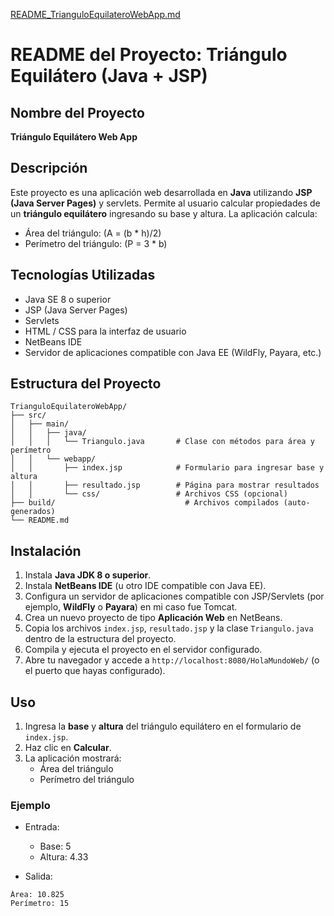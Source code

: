 [README_TrianguloEquilateroWebApp.md](https://github.com/user-attachments/files/22994302/README_TrianguloEquilateroWebApp.md)
# README del Proyecto: Triángulo Equilátero (Java + JSP)

## Nombre del Proyecto
**Triángulo Equilátero Web App**

## Descripción
Este proyecto es una aplicación web desarrollada en **Java** utilizando **JSP (Java Server Pages)** y servlets. Permite al usuario calcular propiedades de un **triángulo equilátero** ingresando su base y altura. La aplicación calcula:

- Área del triángulo: (A = (b * h)/2)  
- Perímetro del triángulo: (P = 3 * b)  


## Tecnologías Utilizadas
- Java SE 8 o superior  
- JSP (Java Server Pages)  
- Servlets  
- HTML / CSS para la interfaz de usuario  
- NetBeans IDE  
- Servidor de aplicaciones compatible con Java EE (WildFly, Payara, etc.)

## Estructura del Proyecto
```
TrianguloEquilateroWebApp/
├── src/
│   ├── main/
│   │   ├── java/
│   │   │   └── Triangulo.java       # Clase con métodos para área y perímetro
│   │   └── webapp/
│   │       ├── index.jsp            # Formulario para ingresar base y altura
│   │       ├── resultado.jsp        # Página para mostrar resultados
│   │       └── css/                 # Archivos CSS (opcional)
├── build/                             # Archivos compilados (auto-generados)
└── README.md
```

## Instalación
1. Instala **Java JDK 8 o superior**.  
2. Instala **NetBeans IDE** (u otro IDE compatible con Java EE).  
3. Configura un servidor de aplicaciones compatible con JSP/Servlets (por ejemplo, **WildFly** o **Payara**) en mi caso fue Tomcat.  
4. Crea un nuevo proyecto de tipo **Aplicación Web** en NetBeans.  
5. Copia los archivos `index.jsp`, `resultado.jsp` y la clase `Triangulo.java` dentro de la estructura del proyecto.  
6. Compila y ejecuta el proyecto en el servidor configurado.  
7. Abre tu navegador y accede a `http://localhost:8080/HolaMundoWeb/` (o el puerto que hayas configurado).

## Uso
1. Ingresa la **base** y **altura** del triángulo equilátero en el formulario de `index.jsp`.  
2. Haz clic en **Calcular**.  
3. La aplicación mostrará:
   - Área del triángulo  
   - Perímetro del triángulo  

### Ejemplo
- Entrada:  
  - Base: 5  
  - Altura: 4.33  

- Salida:  
```
Área: 10.825
Perímetro: 15
```


